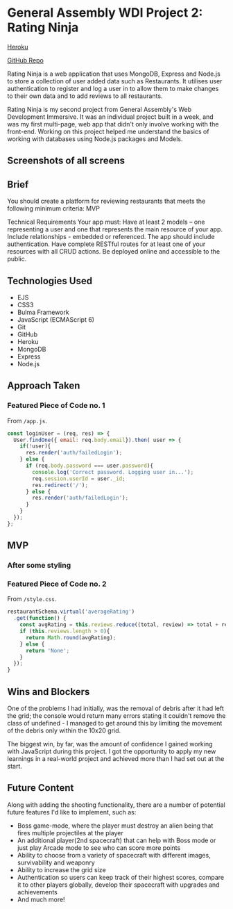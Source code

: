 # General Assembly WDI Project 2: Rating Ninja

[Heroku](https://rating-ninja.herokuapp.com/)

[GitHub Repo](https://github.com/ShamSZ/wdi-project-two)

Rating Ninja is a web application that uses MongoDB, Express and Node.js to store a collection of user added data such as Restaurants. It utilises user authentication to register and log a user in to allow them to make changes to their own data and to add reviews to all restaurants.

Rating Ninja is my second project from General Assembly's Web Development Immersive. It was an individual project built in a week, and was my first multi-page, web app that didn't only involve working with the front-end. Working on this project helped me understand the basics of working with databases using Node.js packages and Models.

## Screenshots of all screens

## Brief


You should create a platform for reviewing restaurants that meets the following minimum criteria:
MVP

Technical Requirements
Your app must:
Have at least 2 models – one representing a user and one that represents the main resource of your app.
Include relationships - embedded or referenced.
The app should include authentication.
Have complete RESTful routes for at least one of your resources with all CRUD actions.
Be deployed online and accessible to the public.


## Technologies Used

* EJS
* CSS3
* Bulma Framework
* JavaScript (ECMAScript 6)
* Git
* GitHub
* Heroku
* MongoDB
* Express
* Node.js

## Approach Taken

### Featured Piece of Code no. 1

From `/app.js`.
``` JavaScript
const loginUser = (req, res) => {
  User.findOne({ email: req.body.email}).then( user => {
    if(!user){
      res.render('auth/failedLogin');
    } else {
      if (req.body.password === user.password){
        console.log('Correct password. Logging user in...');
        req.session.userId = user._id;
        res.redirect('/');
      } else {
        res.render('auth/failedLogin');
      }
    }
  });
};
```

## MVP

### After some styling


### Featured Piece of Code no. 2

From `/style.css`.
``` JavaScript
restaurantSchema.virtual('averageRating')
  .get(function() {
    const avgRating = this.reviews.reduce((total, review) => total + review.rating, 0) / this.reviews.length;
    if (this.reviews.length > 0){
      return Math.round(avgRating);
    } else {
      return 'None';
    }
  });
}
```


## Wins and Blockers

One of the problems I had initially, was the removal of  debris after it had left the grid; the console would return many errors stating it couldn't remove the class of undefined - I managed to get around this by limiting the movement of the debris only within the 10x20 grid.

The biggest win, by far, was the amount of confidence I gained working with JavaScript during this project. I got the opportunity to apply my new learnings in a real-world project and achieved more than I had set out at the start.

## Future Content

Along with adding the shooting functionality, there are a number of potential future features I'd like to implement, such as:
* Boss game-mode, where the player must destroy an alien being that fires multiple projectiles at the player
* An additional player(2nd spacecraft) that can help with Boss mode or just play Arcade mode to see who can score more points
* Ability to choose from a variety of spacecraft with different images, survivability and weaponry
* Ability to increase the grid size
* Authentication so users can keep track of their highest scores, compare it to other players globally, develop their spacecraft with upgrades and achievements
* And much more!
